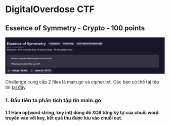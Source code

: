 # **DigitalOverdose CTF**
## **Essence of Symmetry - Crypto** - 100 points 
![Foo](Essence_of_Symmetry.PNG)

Challenge cung cấp 2 files là main.go và cipher.txt. Các bạn có thể tải tệp tin [tại đây](https://github.com/LaoDaiDia/CTF/tree/main/2022/digitaloverdosectf).

### 1. Đầu tiên ta phân tích tập tin main.go
#### 1.1 Hàm op(word string, key int) dùng để XOR từng ký tự của chuỗi word truyền vào với key, kết quả thu được lưu vào chuỗi out.
